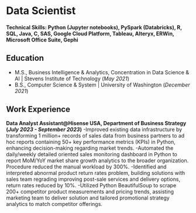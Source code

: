 # Data Scientist
#### Technical Skills: Python (Jupyter notebooks), PySpark (Databricks), R, SQL, Java, C, SAS, Google Cloud Platform, Tableau, Alteryx, ERWin, Microsoft Office Suite, Gephi

## Education
- M.S., Business Intelligence & Analytics, Concentration in Data Science & AI | Stevens Institute of Technology (_May 2021_)
- B.S., Computer Science & System | University of Washington (_December 2021_)
## Work Experience
**Data Analyst Assistant@Hisense USA, Department of Business Strategy (_July 2023 - September 2023_)**
-Improved existing data infrastructure by transforming 1 million+ records of sales data from business partners to ad hoc reports containing 50+ key performance metrics (KPIs) in Python, enhancing decision-making regarding market trends.
-Automated the daily/weekly detailed oriented sales monitoring dashboard in Python to report MoM/YoY market share growth analytics to the broader organization. Procedure reduced the manual workload by 300%.
-Identified and interpreted abnormal product return rates problem, building solutions with sales team regrading improving post-sale services and delivery options, return rates reduced by 10%.
-Utilized Python BeautifulSoup to scrape 200+ competitor product measurements and pricing trends, assisting marketing team to deliver solution and tailored promotional strategy analytics to match competitor offerings. 
